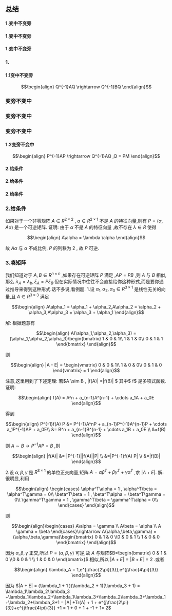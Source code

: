 ## 总结


#### 1.变中不变旁




#### 1.变中不变旁


#### 1.变中不变旁

### 1.
#### 1.1变中不变旁





$$\begin{align}
    Q^{-1}AQ \rightarrow Q^{-1}BQ
\end{align}$$


### 变旁不变中




### 变旁不变中


### 变旁不变中

#### 1.2变旁不变中





$$\begin{align}
    P^{-1}AP \rightarrow Q^{-1}AQ ,Q = PM 
\end{align}$$


#### 2.给条件


#### 2.给条件


#### 2.给条件

### 2.给条件



如果对于一个非零矩阵 $A \in R^{2\times 2}$ , $\alpha \in R^{2\times 1}$ 不是 $A$ 的特征向量,则有 $P = (\alpha,A\alpha)$ 是一个可逆矩阵.
证明:
由于 $\alpha$ 不是 $A$ 的特征向量 ,故不存在 $\lambda \in R$ 使得

$$\begin{align}
    A\alpha = \lambda \alpha
\end{align}$$

故 $A\alpha$ 与 $\alpha$ 不成比例, $P$ 的列秩为 2 , 故 $P$ 可逆.


















### 3.凑矩阵
我们知道对于 $A,B\in R^{n\times n}$ ,如果存在可逆矩阵 $P$  满足 ,$AP = PB$ ,则 $A$ 与 $B$ 相似,那么 $\lambda_A  = \lambda_b,\xi_A = P\xi_B$.但在实际情况中往往不会直接给你这种形式,而是要你通过推导来得到这种形式.话不多说,看例题.
1.设 $\alpha_1,\alpha_2,\alpha_3 \in R^{3\times 1}$ 是线性无关的向量,且 $A \in R^{3\times 3}$ 满足

$$\begin{align}
    A\alpha_1 = \alpha_1 + \alpha_2,A\alpha_2 = \alpha_2 + \alpha_3,A\alpha_3 = \alpha_3 + \alpha_1
\end{align}$$

解:
根据题意有

$$\begin{align}
 A(\alpha_1,\alpha_2,\alpha_3) = (\alpha_1,\alpha_2,\alpha_3)\begin{bmatrix}
    1 & 0 & 1\\
    1 & 1 & 0\\
    0 & 1 & 1
\end{bmatrix}
\end{align}$$

则 

$$\begin{align}
    |A - E| = \begin{vmatrix}
        0 & 0 & 1\\
        1 & 0 & 0\\
        0 & 1 & 0
    \end{vmatrix} = 1
\end{align}$$

注意,这里用到了下述定理:
若$A \sim B , |f(A)| =|f(B)| $ 其中$ f$ 是多项式函数.
证明:

$$\begin{align}
    f(A) = A^n + a_{n-1}A^{n-1}  + \cdots a_1A + a_0E 
\end{align}$$


得到

$$\begin{align}
    P^{-1}f(A) P &= P^{-1}A^nP + a_{n-1}P^{-1}A^{n-1}P  + \cdots a_1P^{-1}AP + a_0E\\
    &= B^n + a_{n-1}B^{n-1}  + \cdots a_1B + a_0E  \\
    &=f(B)
\end{align}$$

则 $A \sim B \rightarrow P^{-1}AP = B$ ,则

$$\begin{align}
    |f(A)| &= |P^{-1}||f(A)||P| \\
    &=|P^{-1}f(A) P| \\
    &=|f(B)|
\end{align}$$


2.设 $\alpha,\beta,\gamma$ 是 $R^{3\times 1}$ 的单位正交向量,矩阵 $A = \alpha\beta^T + \beta\gamma^T + \gamma\alpha^T$ ,求 $|A + E|$.
解:
很明显,利用

$$\begin{align}
    \begin{cases}
        \alpha^T\alpha = 1 , \alpha^T\beta = \alpha^T\gamma = 0\\
        \beta^T\beta = 1 , \beta^T\alpha = \beta^T\gamma = 0\\
        \gamma^T\gamma = 1 , \gamma^T\beta = \gamma^T\alpha = 0\\
    \end{cases}
\end{align}$$

则

$$\begin{align}\begin{cases}
    A\alpha = \gamma \\
    A\beta = \alpha \\
    A \gamma = \beta
\end{cases}\rightarrow  A(\alpha,\beta,\gamma) = (\alpha,\beta,\gamma)\begin{bmatrix}
    0 & 1 & 0 \\0 & 0 & 1 \\ 1 & 0 & 0
\end{bmatrix}
\end{align}$$

因为 $\alpha,\beta,\gamma$ 正交,所以 $P = (\alpha,\beta,\gamma)$ 可逆,故 $A$ 与矩阵$B=\begin{bmatrix}
    0 & 1 & 0 \\0 & 0 & 1 \\ 1 & 0 & 0
\end{bmatrix}$ 相似,所以 $|A + E| = |B + E| = 2$ .或者

$$\begin{align}
    \lambda_A = 1,e^{j\frac{2\pi}{3}},e^{j\frac{4\pi}{3}}
\end{align}$$


因为 $|A + E| = (\lambda_1 + 1 )(\lambda_2 + 1)(\lambda_3 + 1)  = \lambda_1\lambda_2\lambda_3 +\lambda_1\lambda_2+\lambda_1\lambda_3+\lambda_2\lambda_3+\lambda_1+\lambda_2+\lambda_3+1 = |A| +Tr(A) + 1 + e^{j\frac{2\pi}{3}}+e^{j\frac{4\pi}{3}} +1 = 1 + 0 + 1 + -1 + 1= 2$




